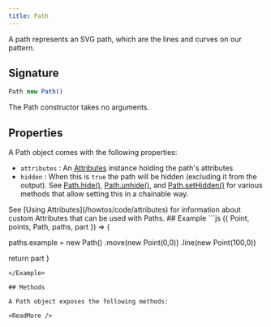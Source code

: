 ```yaml
---
title: Path
---
```


A path represents an SVG path, which are the lines and curves on our pattern.

## Signature

```js
Path new Path()
```

The Path constructor takes no arguments.

## Properties

A Path object comes with the following properties:

- `attributes` : An [Attributes](/reference/api/attributes) instance holding
  the path's attributes
- `hidden` : When this is `true` the path will be hidden (excluding it from the
  output).  See [Path.hide()](/reference/api/path/hide),
  [Path.unhide()](/reference/api/path/unhide), and
  [Path.setHidden()](/reference/api/path/sethidden) for various methods that
  allow setting this in a chainable way.

<Related>
See [Using Attributes](/howtos/code/attributes)
for information about custom Attributes that can be used with Paths.
</Related>
## Example

<Example caption="Example of the Path contructor">
```js
({ Point, points, Path, paths, part }) => {

  paths.example = new Path()
    .move(new Point(0,0))
    .line(new Point(100,0))

  return part
}
```
</Example>

## Methods

A Path object exposes the following methods:

<ReadMore />
